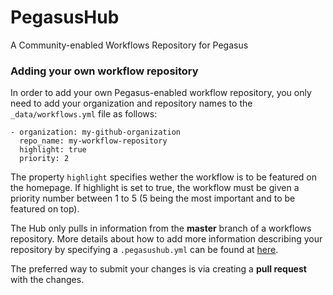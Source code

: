 # PegasusHub

A Community-enabled Workflows Repository for Pegasus

### Adding your own workflow repository

In order to add your own Pegasus-enabled workflow repository, 
you only need to add your organization and repository names 
to the `_data/workflows.yml` file as follows:

```
- organization: my-github-organization
  repo_name: my-workflow-repository
  highlight: true
  priority: 2
```
The property `highlight` specifies wether the workflow is to 
be featured on the homepage. If highlight is set to true, the workflow
must be given a priority number between 1 to 5 (5 being the most 
important and to be featured on top). 

The Hub only pulls in information from the **master** branch of
a workflows repository. More details about how to add more information
describing your repository by specifying a `.pegasushub.yml` can 
be found at [here](contribute.md).

The preferred way to submit your changes is via creating a 
**pull request** with the changes.
